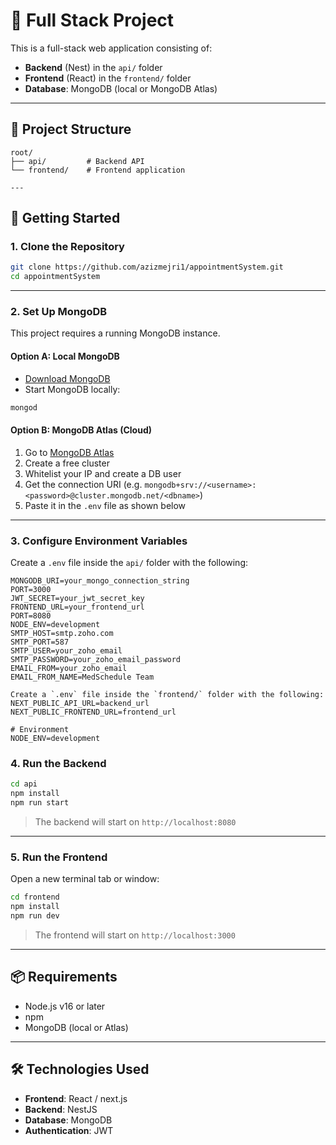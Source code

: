 # 🧩 Full Stack Project

This is a full-stack web application consisting of:

- **Backend** (Nest) in the `api/` folder  
- **Frontend** (React) in the `frontend/` folder  
- **Database**: MongoDB (local or MongoDB Atlas)

---

## 📁 Project Structure

```
root/
├── api/         # Backend API 
└── frontend/    # Frontend application

---
```
## 🚀 Getting Started

### 1. Clone the Repository

```bash
git clone https://github.com/azizmejri1/appointmentSystem.git
cd appointmentSystem
```

---

### 2. Set Up MongoDB

This project requires a running MongoDB instance.

#### Option A: Local MongoDB

- [Download MongoDB](https://www.mongodb.com/try/download/community)
- Start MongoDB locally:

```bash
mongod
```

#### Option B: MongoDB Atlas (Cloud)

1. Go to [MongoDB Atlas](https://www.mongodb.com/cloud/atlas)
2. Create a free cluster
3. Whitelist your IP and create a DB user
4. Get the connection URI (e.g. `mongodb+srv://<username>:<password>@cluster.mongodb.net/<dbname>`)
5. Paste it in the `.env` file as shown below

---

### 3. Configure Environment Variables

Create a `.env` file inside the `api/` folder with the following:

```env
MONGODB_URI=your_mongo_connection_string
PORT=3000
JWT_SECRET=your_jwt_secret_key
FRONTEND_URL=your_frontend_url
PORT=8080
NODE_ENV=development
SMTP_HOST=smtp.zoho.com
SMTP_PORT=587
SMTP_USER=your_zoho_email
SMTP_PASSWORD=your_zoho_email_password
EMAIL_FROM=your_zoho_email
EMAIL_FROM_NAME=MedSchedule Team

Create a `.env` file inside the `frontend/` folder with the following:
NEXT_PUBLIC_API_URL=backend_url
NEXT_PUBLIC_FRONTEND_URL=frontend_url

# Environment
NODE_ENV=development
```
### 4. Run the Backend

```bash
cd api
npm install
npm run start
```

> The backend will start on `http://localhost:8080`

---

### 5. Run the Frontend

Open a new terminal tab or window:

```bash
cd frontend
npm install
npm run dev
```

> The frontend will start on `http://localhost:3000` 

---

## 📦 Requirements

- Node.js v16 or later
- npm
- MongoDB (local or Atlas)

---

## 🛠️ Technologies Used

- **Frontend**: React / next.js
- **Backend**: NestJS
- **Database**: MongoDB
- **Authentication**: JWT 
